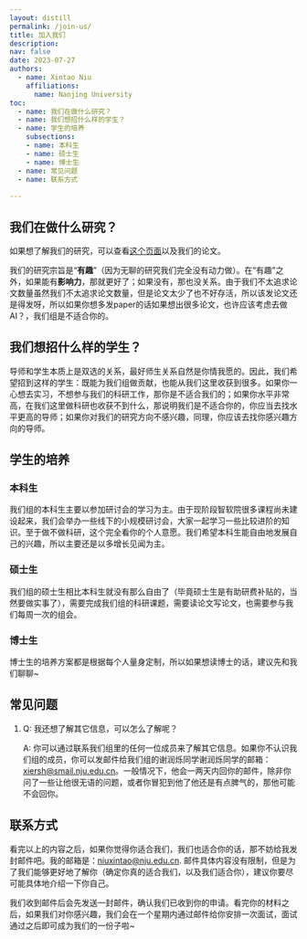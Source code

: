 ```yaml
---
layout: distill
permalink: /join-us/
title: 加入我们
description: 
nav: false
date: 2023-07-27
authors:
  - name: Xintao Niu
    affiliations:
      name: Nanjing University
toc:
  - name: 我们在做什么研究？
  - name: 我们想招什么样的学生？
  - name: 学生的培养
    subsections: 
    - name: 本科生
    - name: 硕士生
    - name: 博士生
  - name: 常见问题
  - name: 联系方式
  
---
```


## 我们在做什么研究？

如果想了解我们的研究，可以查看[这个页面](/research/)以及我们的论文。

我们的研究宗旨是“**有趣**”（因为无聊的研究我们完全没有动力做）。在“有趣”之外，如果能有**影响力**，那就更好了；如果没有，那也没关系。由于我们不太追求论文数量<d-footnote>虽然我们不太追求论文数量，但是论文太少了也不好存活，所以该发论文还是得发呀</d-footnote>，所以如果你想多发paper的话<d-footnote>如果想出很多论文，也许应该考虑去做AI？</d-footnote>，我们组是不适合你的。


## 我们想招什么样的学生？

导师和学生本质上是双选的关系，最好师生关系自然是你情我愿的。因此，我们希望招到这样的学生：既能为我们组做贡献，也能从我们这里收获到很多。如果你一心想去实习，不想参与我们的科研工作，那你是不适合我们的；如果你水平非常高，在我们这里做科研也收获不到什么，那说明我们是不适合你的，你应当去找水平更高的导师；如果你对我们的研究方向不感兴趣，同理，你应该去找你感兴趣方向的导师。


## 学生的培养

### 本科生

我们组的本科生主要以参加研讨会的学习为主。由于现阶段智软院很多课程尚未建设起来，我们会举办一些线下的小规模研讨会，大家一起学习一些比较进阶的知识。至于做不做科研，这个完全看你的个人意愿。我们希望本科生能自由地发展自己的兴趣，所以主要还是以多增长见闻为主。

### 硕士生

我们组的硕士生相比本科生就没有那么自由了（毕竟硕士生是有助研费补贴的，当然要做实事了），需要完成我们组的科研课题，需要读论文写论文，也需要参与我们每周一次的组会。

### 博士生

博士生的培养方案都是根据每个人量身定制，所以如果想读博士的话，建议先和我们聊聊~


## 常见问题

1. Q: 我还想了解其它信息，可以怎么了解呢？

   A: 你可以通过联系我们组里的任何一位成员来了解其它信息。如果你不认识我们组的成员，你可以发邮件给我们组的谢润烁同学<d-footnote>谢润烁同学的邮箱：xiersh@smail.nju.edu.cn</d-footnote>。一般情况下，他会一两天内回你的邮件，除非你问了一些让他很无语的问题，或者你冒犯到他了<d-footnote>他还是有点脾气的</d-footnote>，那他可能不会回你。


## 联系方式

看完以上的内容之后，如果你觉得你适合我们，我们也适合你的话，那不妨给我发封邮件吧。我的邮箱是：niuxintao@nju.edu.cn. 邮件具体内容没有限制，但是为了我们能够更好地了解你（确定你真的适合我们，以及我们适合你），建议你要尽可能具体地介绍一下你自己。

我们收到邮件后会先发送一封邮件，确认我们已收到你的申请。看完你的材料之后，如果我们对你感兴趣，我们会在一个星期内通过邮件给你安排一次面试，面试通过之后即可成为我们的一份子啦~
